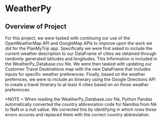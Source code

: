 # WeatherPy

## Overview of Project
For this project, we were tasked with continuing our use of the OpenWeatherMap API and GoogleMap APIs to improve upon the work we did for the PlanMyTrip app. Specifically we were first asked to include the current weather description to our DataFrame of cities we obtained through randomly generated latitudes and longitudes. This Information is included in the WeatherPy_Database.csv file. We were then tasked with updating our Customer Travel Destinations map with the new DataFrame that includes inputs for specific weather preferences. Finally, based on the weather prefernces, we were to include an itinerary using the Google Directions API to create a travel itinerary to at least 4 cities based on on those weather preferences.

*NOTE = When reading the WeatherPy_Database.csv file, Python Pandas automatically converted the country abbreviation code for Namibia from NA to NaN or a null vallue. We corrected this by identifying in which rows these errors occures and replaced them with the correct country abbreviation.

